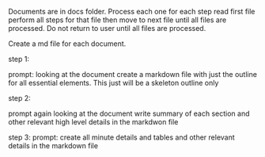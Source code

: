 Documents are in docs folder. Process each one for each step
read first file perform all steps for that file then move to next file until all files are processed. Do not return to user until all files are processed.

Create a md file for each document.

step 1:

prompt: looking at the document create a markdown file with just the outline for all essential elements. This just will be a skeleton outline only

step 2:

prompt again looking at the document write summary of each section and other relevant high level details in the markdwon file

step 3:
prompt: create all minute details and tables and other relevant details in the markdown file